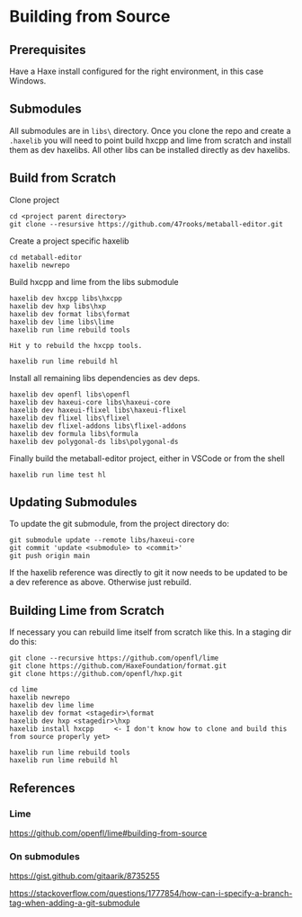 # Building from Source

## Prerequisites

Have a Haxe install configured for the right environment, in this case Windows.

## Submodules

All submodules are in `libs\` directory. Once you clone the repo and create a `.haxelib` you will need to point build hxcpp and lime from scratch and install them as dev haxelibs. All other libs can be installed directly as dev haxelibs.

## Build from Scratch

Clone project
```
cd <project parent directory>
git clone --resursive https://github.com/47rooks/metaball-editor.git
```
Create a project specific haxelib
```
cd metaball-editor
haxelib newrepo
```

Build hxcpp and lime from the libs submodule
```
haxelib dev hxcpp libs\hxcpp
haxelib dev hxp libs\hxp
haxelib dev format libs\format
haxelib dev lime libs\lime
haxelib run lime rebuild tools

Hit y to rebuild the hxcpp tools.

haxelib run lime rebuild hl
```

Install all remaining libs dependencies as dev deps.

```
haxelib dev openfl libs\openfl
haxelib dev haxeui-core libs\haxeui-core
haxelib dev haxeui-flixel libs\haxeui-flixel
haxelib dev flixel libs\flixel
haxelib dev flixel-addons libs\flixel-addons
haxelib dev formula libs\formula
haxelib dev polygonal-ds libs\polygonal-ds
```

Finally build the metaball-editor project, either in VSCode or from the shell
```
haxelib run lime test hl
```

## Updating Submodules

To update the git submodule, from the project directory do:

```
git submodule update --remote libs/haxeui-core
git commit 'update <submodule> to <commit>'
git push origin main
```

If the haxelib reference was directly to git it now needs to be updated to be a dev reference as above. Otherwise just rebuild.

## Building Lime from Scratch

If necessary you can rebuild lime itself from scratch like this. In a staging dir do this:

```
git clone --recursive https://github.com/openfl/lime
git clone https://github.com/HaxeFoundation/format.git
git clone https://github.com/openfl/hxp.git

cd lime
haxelib newrepo
haxelib dev lime lime
haxelib dev format <stagedir>\format
haxelib dev hxp <stagedir>\hxp
haxelib install hxcpp     <- I don't know how to clone and build this from source properly yet>

haxelib run lime rebuild tools
haxelib run lime rebuild hl
```

## References

### Lime
https://github.com/openfl/lime#building-from-source

### On submodules
https://gist.github.com/gitaarik/8735255

https://stackoverflow.com/questions/1777854/how-can-i-specify-a-branch-tag-when-adding-a-git-submodule

